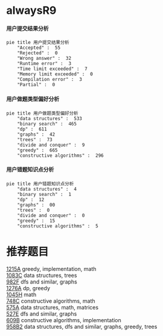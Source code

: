 # alwaysR9

<!-- tabs:start -->



#### **用户提交结果分析**

```mermaid
pie title 用户提交结果分析
    "Accepted" :  55
    "Rejected" :  0
    "Wrong answer" :  32
    "Runtime error" :  3
    "Time limit exceeded" :  7
    "Memory limit exceeded" :  0
    "Compilation error" :  3
    "Partial" :  0
```

#### **用户做题类型偏好分析**

```mermaid
pie title 用户做题类型偏好分析
    "data structures" :  533
    "binary search" :  465
    "dp" :  611
    "graphs" :  42
    "trees" :  73
    "divide and conquer" :  9
    "greedy" :  665
    "constructive algorithms" :  296
```
#### **用户错题知识点分析**

```mermaid
pie title 用户错题知识点分析
    "data structures" :  4
    "binary search" :  1
    "dp" :  12
    "graphs" :  00
    "trees" :  0
    "divide and conquer" :  0
    "greedy" :  15
    "constructive algorithms" :  5
```



<!-- tabs:end -->
# 推荐题目
[1215A](https://codeforces.com/contest/1215/problem/A)		greedy,
                        implementation,
                        math		  
[1083C](https://codeforces.com/contest/1083/problem/C)		data structures,
                        trees		  
[982F](https://codeforces.com/contest/982/problem/F)		dfs and similar,
                        graphs		  
[1276A](https://codeforces.com/contest/1276/problem/A)		dp,
                        greedy		  
[1045H](https://codeforces.com/contest/1045/problem/H)		math		  
[748C](https://codeforces.com/contest/748/problem/C)		constructive algorithms,
                        math		  
[575A](https://codeforces.com/contest/575/problem/A)		data structures,
                        math,
                        matrices		  
[527E](https://codeforces.com/contest/527/problem/E)		dfs and similar,
                        graphs		  
[609B](https://codeforces.com/contest/609/problem/B)		constructive algorithms,
                        implementation		  
[958B2](https://codeforces.com/contest/958B/problem/2)		data structures,
                        dfs and similar,
                        graphs,
                        greedy,
                        trees		  
